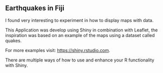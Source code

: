 ## Earthquakes in Fiji

I found very interesting to experiment in how to display maps with data.

This Application was develop using Shiny in combination with Leaflet, the inspiration was based on an example of the maps using a dataset called quakes.

For more examples visit: <https://shiny.rstudio.com>.

There are multiple ways of how to use and enhance your R functionality with Shiny.
